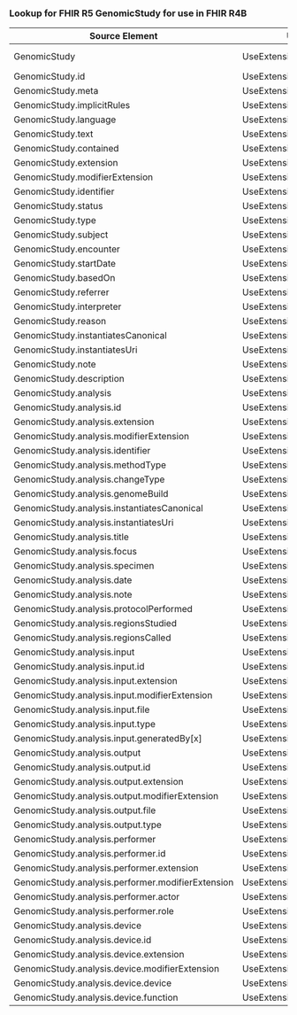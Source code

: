 ### Lookup for FHIR R5 GenomicStudy for use in FHIR R4B

| Source Element | Usage | Target |
| -------------- | ----- | ------ |
| GenomicStudy | UseExtension | http://hl7.org/fhir/5.0/StructureDefinition/extension-GenomicStudy |
| GenomicStudy.id | UseExtensionFromAncestor | - |
| GenomicStudy.meta | UseExtensionFromAncestor | - |
| GenomicStudy.implicitRules | UseExtensionFromAncestor | - |
| GenomicStudy.language | UseExtensionFromAncestor | - |
| GenomicStudy.text | UseExtensionFromAncestor | - |
| GenomicStudy.contained | UseExtensionFromAncestor | - |
| GenomicStudy.extension | UseExtensionFromAncestor | - |
| GenomicStudy.modifierExtension | UseExtensionFromAncestor | - |
| GenomicStudy.identifier | UseExtensionFromAncestor | - |
| GenomicStudy.status | UseExtensionFromAncestor | - |
| GenomicStudy.type | UseExtensionFromAncestor | - |
| GenomicStudy.subject | UseExtensionFromAncestor | - |
| GenomicStudy.encounter | UseExtensionFromAncestor | - |
| GenomicStudy.startDate | UseExtensionFromAncestor | - |
| GenomicStudy.basedOn | UseExtensionFromAncestor | - |
| GenomicStudy.referrer | UseExtensionFromAncestor | - |
| GenomicStudy.interpreter | UseExtensionFromAncestor | - |
| GenomicStudy.reason | UseExtensionFromAncestor | - |
| GenomicStudy.instantiatesCanonical | UseExtensionFromAncestor | - |
| GenomicStudy.instantiatesUri | UseExtensionFromAncestor | - |
| GenomicStudy.note | UseExtensionFromAncestor | - |
| GenomicStudy.description | UseExtensionFromAncestor | - |
| GenomicStudy.analysis | UseExtensionFromAncestor | - |
| GenomicStudy.analysis.id | UseExtensionFromAncestor | - |
| GenomicStudy.analysis.extension | UseExtensionFromAncestor | - |
| GenomicStudy.analysis.modifierExtension | UseExtensionFromAncestor | - |
| GenomicStudy.analysis.identifier | UseExtensionFromAncestor | - |
| GenomicStudy.analysis.methodType | UseExtensionFromAncestor | - |
| GenomicStudy.analysis.changeType | UseExtensionFromAncestor | - |
| GenomicStudy.analysis.genomeBuild | UseExtensionFromAncestor | - |
| GenomicStudy.analysis.instantiatesCanonical | UseExtensionFromAncestor | - |
| GenomicStudy.analysis.instantiatesUri | UseExtensionFromAncestor | - |
| GenomicStudy.analysis.title | UseExtensionFromAncestor | - |
| GenomicStudy.analysis.focus | UseExtensionFromAncestor | - |
| GenomicStudy.analysis.specimen | UseExtensionFromAncestor | - |
| GenomicStudy.analysis.date | UseExtensionFromAncestor | - |
| GenomicStudy.analysis.note | UseExtensionFromAncestor | - |
| GenomicStudy.analysis.protocolPerformed | UseExtensionFromAncestor | - |
| GenomicStudy.analysis.regionsStudied | UseExtensionFromAncestor | - |
| GenomicStudy.analysis.regionsCalled | UseExtensionFromAncestor | - |
| GenomicStudy.analysis.input | UseExtensionFromAncestor | - |
| GenomicStudy.analysis.input.id | UseExtensionFromAncestor | - |
| GenomicStudy.analysis.input.extension | UseExtensionFromAncestor | - |
| GenomicStudy.analysis.input.modifierExtension | UseExtensionFromAncestor | - |
| GenomicStudy.analysis.input.file | UseExtensionFromAncestor | - |
| GenomicStudy.analysis.input.type | UseExtensionFromAncestor | - |
| GenomicStudy.analysis.input.generatedBy[x] | UseExtensionFromAncestor | - |
| GenomicStudy.analysis.output | UseExtensionFromAncestor | - |
| GenomicStudy.analysis.output.id | UseExtensionFromAncestor | - |
| GenomicStudy.analysis.output.extension | UseExtensionFromAncestor | - |
| GenomicStudy.analysis.output.modifierExtension | UseExtensionFromAncestor | - |
| GenomicStudy.analysis.output.file | UseExtensionFromAncestor | - |
| GenomicStudy.analysis.output.type | UseExtensionFromAncestor | - |
| GenomicStudy.analysis.performer | UseExtensionFromAncestor | - |
| GenomicStudy.analysis.performer.id | UseExtensionFromAncestor | - |
| GenomicStudy.analysis.performer.extension | UseExtensionFromAncestor | - |
| GenomicStudy.analysis.performer.modifierExtension | UseExtensionFromAncestor | - |
| GenomicStudy.analysis.performer.actor | UseExtensionFromAncestor | - |
| GenomicStudy.analysis.performer.role | UseExtensionFromAncestor | - |
| GenomicStudy.analysis.device | UseExtensionFromAncestor | - |
| GenomicStudy.analysis.device.id | UseExtensionFromAncestor | - |
| GenomicStudy.analysis.device.extension | UseExtensionFromAncestor | - |
| GenomicStudy.analysis.device.modifierExtension | UseExtensionFromAncestor | - |
| GenomicStudy.analysis.device.device | UseExtensionFromAncestor | - |
| GenomicStudy.analysis.device.function | UseExtensionFromAncestor | - |
